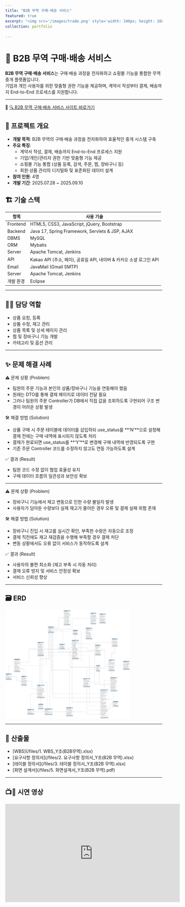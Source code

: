 ```yaml
---
title: "B2B 무역 구매·배송 서비스"
featured: true
excerpt: "<img src='/images/trade.png' style='width: 240px; height: 160px;'>"
collection: portfolio

---
```


# 🏬 B2B 무역 구매·배송 서비스

**B2B 무역 구매·배송 서비스**는 구매·배송 과정을 전자화하고 쇼핑몰 기능을 통합한 무역 중개 플랫폼입니다.  
기업과 개인 사용자를 위한 맞춤형 권한 기능을 제공하며, 계약서 작성부터 결제, 배송까지 End-to-End 프로세스를 지원합니다.

---

🔗 [🔍 B2B 무역 구매·배송 서비스 사이트 바로가기](http://3.36.133.135:9000/)

## 🧩 프로젝트 개요

- **개발 목적**: B2B 무역의 구매·배송 과정을 전자화하여 효율적인 중개 시스템 구축
- **주요 특징**:
  - 계약서 작성, 결제, 배송까지 End-to-End 프로세스 지원
  - 기업/개인/관리자 권한 기반 맞춤형 기능 제공
  - 쇼핑몰 기능 통합 (상품 등록, 검색, 주문, 찜, 장바구니 등)
  - 회원·상품 관리의 디지털화 및 표준화된 데이터 설계
- **참여 인원**: 4명
- **개발 기간**: 2025.07.28 ~ 2025.09.10

## 🏗️ 기술 스택

| 항목 | 사용 기술 |
|------|-----------|
| Frontend | HTML5, CSS3, JavaScript, jQuery, Bootstrap |
| Backend | Java 17, Spring Framework, Servlets & JSP, AJAX |
| DBMS | MySQL |
| ORM | Mybatis |
| Server | Apache Tomcat, Jenkins |
| API | Kakao API (주소, 페이), 공휴일 API, 네이버 & 카카오 소셜 로그인 API |
| Email | JavaMail (Gmail SMTP) |
| Server | Apache Tomcat, Jenkins |
| 개발 환경 | Eclipse |

---

## 🧑‍💼 담당 역할  
- 상품 요청, 등록
- 상품 수정, 재고 관리
- 상품 목록 및 상세 페이지 관리
- 찜 및 장바구니 기능 개발
- 카테고리 및 옵션 관리

---

## ✨ 문제 해결 사례

⚠️ 문제 상황 (Problem)
 - 팀원의 주문 기능과 본인의 상품/장바구니 기능을 연동해야 했음
 - 원래는 DTO를 통해 결제 페이지로 데이터 전달 필요
 - 그러나 팀원의 주문 Controller가 DB에서 직접 값을 조회하도록 구현되어 구조 변경이 어려운 상황 발생

🛠️ 해결 방법 (Solution)
 - 상품 구매 시 주문 테이블에 데이터를 삽입하되 use_status를 **‘N’**으로 설정해 결제 전에는 구매 내역에 표시되지 않도록 처리
 - 결제가 완료되면 use_status를 **‘Y’**로 변경해 구매 내역에 반영되도록 구현
 - 기존 주문 Controller 코드를 수정하지 않고도 연동 가능하도록 설계

✅ 결과 (Result)

 - 팀원 코드 수정 없이 협업 효율성 유지
 - 구매 데이터 흐름의 일관성과 보안성 확보

---

⚠️ 문제 상황 (Problem)
 - 장바구니 기능에서 재고 변동으로 인한 수량 불일치 발생
 - 사용자가 담아둔 수량보다 실제 재고가 줄어든 경우 오류 및 결제 실패 위험 존재

🛠️ 해결 방법 (Solution)
 - 장바구니 진입 시 재고를 실시간 확인, 부족한 수량은 자동으로 조정
 - 결제 직전에도 재고 재검증을 수행해 부족할 경우 결제 차단
 - 변동 상황에서도 오류 없이 서비스가 동작하도록 설계

✅ 결과 (Result)
 - 사용자의 불편 최소화 (재고 부족 시 자동 처리)
 - 결제 오류 방지 및 서비스 안정성 확보
 - 서비스 신뢰성 향상

---

## 🗃️ ERD

<img src='/images/4. ERD_Y조(B2B 무역).png' style='width: 400px; heigth: 340px;'>

---

## 🧾 산출물

- [WBS](/files/1. WBS_Y조(B2B무역).xlsx)
- [요구사항 정의서](/files/2. 요구사항 정의서_Y조(B2B 무역).xlsx)
- [테이블 정의서](/files/3. 테이블 정의서_Y조(B2B 무역).xlsx)
- [화면 설계서](/files/5. 화면설계서_Y조(B2B 무역).pdf)

---

## 📺🎥 시연 영상

<iframe width="560" height="315" src="https://www.youtube.com/embed/m8-1TUBeuFU" 
title="YouTube video player" frameborder="0" 
allow="accelerometer; autoplay; clipboard-write; encrypted-media; gyroscope; picture-in-picture" 
allowfullscreen></iframe>






